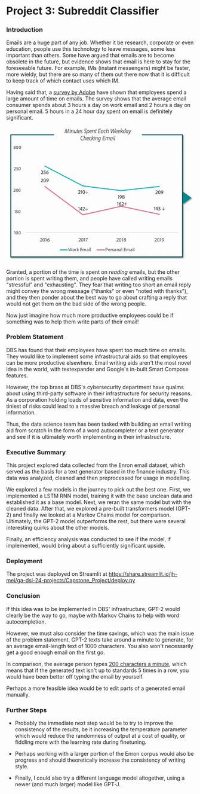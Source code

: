 # Project 3: Subreddit Classifier

### Introduction

Emails are a huge part of any job. Whether it be research, corporate or even education, people use this technology to leave messages, some less important than others. Some have argued that emails are to become obsolete in the future, but evidence shows that email is here to stay for the foreseeable future. For example, IMs (instant messengers) might be faster, more wieldy, but there are so many of them out there now that it is difficult to keep track of which contact uses which IM.

Having said that, a [survey by Adobe](https://blog.adobe.com/en/publish/2019/09/08/if-you-think-email-is-dead--think-again.html#gs.f14pa9) have shown that employees spend a large amount of time on emails. The survey shows that the average email consumer spends about 3 hours a day on work email and 2 hours a day on personal email. 5 hours in a 24 hour day spent on email is definitely significant.

<img src='imgs/emailstats.jpg' alt='stats' width='500'/>

Granted, a portion of the time is spent on *reading* emails, but the other portion is spent writing them, and people have called writing emails "stressful" and "exhausting". They fear that writing too short an email reply might convey the wrong message ("thanks" or even "noted with thanks"), and they then ponder about the best way to go about crafting a reply that would not get them on the bad side of the wrong people.

Now just imagine how much more productive employees could be if something was to help them write parts of their email!


### Problem Statement

DBS has found that their employees have spent too much time on emails. They would like to implement some infrastructural aids so that employees can be more productive elsewhere. Email writing aids aren't the most novel idea in the world, with textexpander and Google's in-built Smart Compose features. 

However, the top brass at DBS's cybersecurity department have qualms about using third-party software in their infrastructure for security reasons. As a corporation holding loads of sensitive information and data, even the tiniest of risks could lead to a massive breach and leakage of personal information. 

Thus, the data science team has been tasked with building an email writing aid from scratch in the form of a word autocompleter or a text generator and see if it is ultimately worth implementing in their infrastructure.


### Executive Summary

This project explored data collected from the Enron email dataset, which served as the basis for a text generator based in the finance industry. This data was analyzed, cleaned and then preprocessed for usage in modelling.

We explored a few models in the journey to pick out the best one. First, we implemented a LSTM RNN model, training it with the base unclean data and established it as a base model. Next, we reran the same model but with the cleaned data. After that, we explored a pre-built transformers model (GPT-2) and finally we looked at a Markov Chains model for comparison. Ultimately, the GPT-2 model outperforms the rest, but there were several interesting quirks about the other models.

Finally, an efficiency analysis was conducted to see if the model, if implemented, would bring about a sufficiently significant upside.


### Deployment

The project was deployed on Streamlit at https://share.streamlit.io/jh-mei/ga-dsi-24-projects/Capstone_Project/deploy.py


### Conclusion

If this idea was to be implemented in DBS' infrastructure, GPT-2 would clearly be the way to go, maybe with Markov Chains to help with word autocompletion. 

However, we must also consider the time savings, which was the main issue of the problem statement. GPT-2 texts take around a minute to generate, for an average email-length text of 1000 characters. You also won't necessarily get a good enough email on the first go. 

In comparison, the average person types [200 characters a minute](https://en.wikipedia.org/wiki/Words_per_minute), which means that if the generated text isn't up to standards 5 times in a row, you would have been better off typing the email by yourself. 

Perhaps a more feasible idea would be to edit parts of a generated email manually.


### Further Steps

- Probably the immediate next step would be to try to improve the consistency of the results, be it increasing the temperature parameter which would reduce the randomness of output at a cost of quality, or fiddling more with the learning rate during finetuning. 

- Perhaps working with a larger portion of the Enron corpus would also be progress and should theoretically increase the consistency of writing style. 

- Finally, I could also try a different language model altogether, using a newer (and much larger) model like GPT-J.
